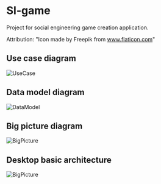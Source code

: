 # SI-game

Project for social engineering game creation application.

Attribution: "Icon made by Freepik from www.flaticon.com"

## Use case diagram

![UseCase](https://github.com/sbojnak/si-game/blob/master/doc/SI_usecase.png)

## Data model diagram

![DataModel](https://github.com/sbojnak/si-game/blob/master/doc/scenario_diagram.png)

## Big picture diagram

![BigPicture](https://github.com/sbojnak/si-game/blob/master/doc/SI_big_picture.png)

## Desktop basic architecture

![BigPicture](https://github.com/sbojnak/si-game/blob/master/doc/Desktop_app.png)
